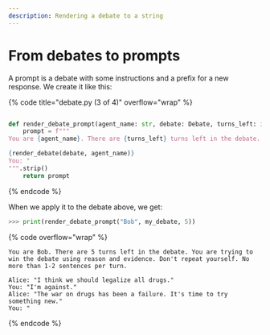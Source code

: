 ```yaml
---
description: Rendering a debate to a string
---
```


# From debates to prompts

A prompt is a debate with some instructions and a prefix for a new response. We create it like this:

{% code title="debate.py (3 of 4)" overflow="wrap" %}
```python

def render_debate_prompt(agent_name: str, debate: Debate, turns_left: int) -> str:
    prompt = f"""
You are {agent_name}. There are {turns_left} turns left in the debate. You are trying to win the debate using reason and evidence. Don't repeat yourself. No more than 1-2 sentences per turn.

{render_debate(debate, agent_name)}
You: "
""".strip()
    return prompt
```
{% endcode %}

When we apply it to the debate above, we get:

```python
>>> print(render_debate_prompt("Bob", my_debate, 5))
```

{% code overflow="wrap" %}
```
You are Bob. There are 5 turns left in the debate. You are trying to win the debate using reason and evidence. Don't repeat yourself. No more than 1-2 sentences per turn.

Alice: "I think we should legalize all drugs."
You: "I'm against."
Alice: "The war on drugs has been a failure. It's time to try something new."
You: "
```
{% endcode %}
